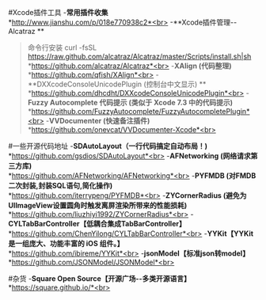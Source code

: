 #Xcode插件工具
-**常用插件收集**<br>
*http://www.jianshu.com/p/018e770938c2*<br>
-**Xcode插件管理--Alcatraz **<br>
>命令行安装 curl -fsSL https://raw.github.com/alcatraz/Alcatraz/master/Scripts/install.sh|sh <br>
*https://github.com/alcatraz/Alcatraz*<br>
-**XAlign (代码整理)**<br>
*https://github.com/qfish/XAlign*<br>
-**DXXcodeConsoleUnicodePlugin (控制台中文显示) **<br>
*https://github.com/dhcdht/DXXcodeConsoleUnicodePlugin*<br>
-**Fuzzy Autocomplete 代码提示 (类似于 Xcode 7.3 中的代码提示)**<br>
*https://github.com/FuzzyAutocomplete/FuzzyAutocompletePlugin*<br>
-**VVDocumenter (快速备注插件)**<br>
*https://github.com/onevcat/VVDocumenter-Xcode*<br>


#一些开源代码地址
-**SDAutoLayout（一行代码搞定自动布局！)**<br>
*https://github.com/gsdios/SDAutoLayout*<br>
-**AFNetworking (网络请求第三方库)**<br>
*https://github.com/AFNetworking/AFNetworking*<br>
-**PYFMDB (对FMDB二次封装,封装SQL语句,简化操作)**<br>
*https://github.com/iterrypeng/PYFMDB*<br>
-**ZYCornerRadius (避免为UIImageView设置圆角时触发离屏渲染所带来的性能损耗)**<br>
*https://github.com/liuzhiyi1992/ZYCornerRadius*<br>
-**CYLTabBarController【低耦合集成TabBarController】**<br>
*https://github.com/ChenYilong/CYLTabBarController*<br>
-**YYKit【YYKit 是一组庞大、功能丰富的 iOS 组件。】**<br>
*https://github.com/ibireme/YYKit*<br>
-**jsonModel【标准json转model】**<br>
*https://github.com/JSONModel/JSONModel*<br>

#杂货
-**Square Open Source【开源广场--多类开源语言】**<br>
*https://square.github.io/*<br>
